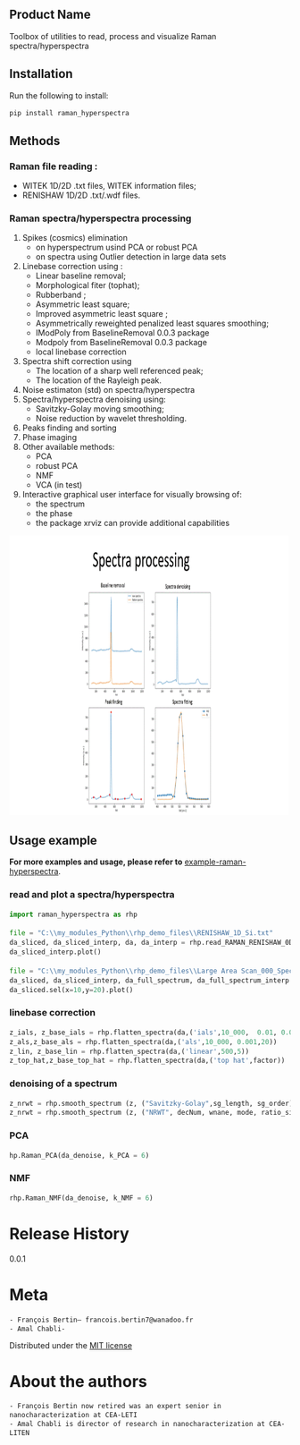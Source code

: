 ## Product Name
Toolbox of utilities to read, process and visualize Raman spectra/hyperspectra

## Installation
Run the following to install:
```python
pip install raman_hyperspectra
```
## Methods

### Raman file reading :
 - WITEK 1D/2D .txt files, WITEK information files;
 - RENISHAW 1D/2D .txt/.wdf  files.
### Raman spectra/hyperspectra processing
1. Spikes (cosmics) elimination
	- on hyperspectrum usind PCA or robust PCA
	- on spectra using Outlier detection in large data sets
2. Linebase correction using :
	- Linear baseline removal;
	- Morphological fiter (tophat);
	- Rubberband ;
	- Asymmetric least square;
	- Improved asymmetric least square ;
	- Asymmetrically reweighted penalized least squares smoothing;
	- IModPoly from BaselineRemoval 0.0.3 package
	- Modpoly from BaselineRemoval 0.0.3 package
	- local linebase correction
3. Spectra shift correction using
	- The location of a sharp well referenced peak;
	- The location of the Rayleigh peak.
4. Noise estimaton (std) on spectra/hyperspectra
5. Spectra/hyperspectra denoising using:
	- Savitzky-Golay moving smoothing;
	- Noise reduction by wavelet thresholding.
6. Peaks finding and sorting
7. Phase imaging
8. Other available methods:
	- PCA
	- robust PCA
	- NMF
	- VCA (in test)
9. Interactive graphical user interface for visually browsing of:
	- the spectrum 
	- the phase
	- the package xrviz can provide additional capabilities
<img src="https://github.com/Bertin-fap/raman-hyperspectra-examples/blob/master/animated.gif" width="500" height="500" />

## Usage example
**For more examples and usage, please refer to** [example-raman-hyperspectra](https://github.com/Bertin-fap/raman-hyperspectra-examples/blob/master/raman_hyperspectra%20examples.ipynb).
### read and plot a spectra/hyperspectra
```python
import raman_hyperspectra as rhp

file = "C:\\my_modules_Python\\rhp_demo_files\\RENISHAW_1D_Si.txt"
da_sliced, da_sliced_interp, da, da_interp = rhp.read_RAMAN_RENISHAW_0D(file)
da_sliced_interp.plot()

file = "C:\\my_modules_Python\\rhp_demo_files\\Large Area Scan_000_Spec_As cut.txt"
da_sliced, da_sliced_interp, da_full_spectrum, da_full_spectrum_interp = rhp.read_RAMAN_WITEC_2D(file,200,1000)
da_sliced.sel(x=10,y=20).plot()
```

### linebase correction
```python
z_ials, z_base_ials = rhp.flatten_spectra(da,('ials',10_000,  0.01, 0.001))
z_als,z_base_als = rhp.flatten_spectra(da,('als',10_000, 0.001,20))
z_lin, z_base_lin = rhp.flatten_spectra(da,('linear',500,5))
z_top_hat,z_base_top_hat = rhp.flatten_spectra(da,('top hat',factor))
```

### denoising of a spectrum
```python
z_nrwt = rhp.smooth_spectrum (z, ("Savitzky-Golay",sg_length, sg_order) ) 
z_nrwt = rhp.smooth_spectrum (z, ("NRWT", decNum, wnane, mode, ratio_sigma), std ) 

```

### PCA
```python
hp.Raman_PCA(da_denoise, k_PCA = 6)

```
### NMF
```python
rhp.Raman_NMF(da_denoise, k_NMF = 6)

```


# Release History
0.0.1

# Meta
	- François Bertin– francois.bertin7@wanadoo.fr
	- Amal Chabli- 

Distributed under the [MIT license](https://mit-license.org/)

# About the authors
	- François Bertin now retired was an expert senior in nanocharacterization at CEA-LETI
	- Amal Chabli is director of research in nanocharacterization at CEA-LITEN